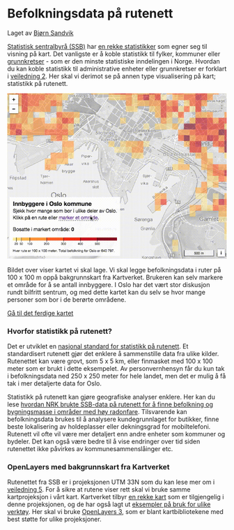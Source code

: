 # Befolkningsdata på rutenett

Laget av <a href="http://mastermaps.com/">Bjørn Sandvik</a>

<a href="http://www.ssb.no/">Statistisk sentralbyrå (SSB)</a> har <a href="https://www.ssb.no/statistikkbanken">en rekke statistikker</a> som egner seg til visning på kart. Det vanligste er å koble statistikk til fylker, kommuner eller <a href="http://kartverket.no/Kart/Kartdata/Grenser/Produktark-for-grunnkretser/">grunnkretser</a> - som er den minste statistiske inndelingen i Norge. Hvordan du kan koble statistikk til administrative enheter eller grunnkretser er forklart i <a href="https://github.com/GeoForum/veiledning02">veiledning 2</a>. Her skal vi derimot se på annen type visualisering på kart; statistikk på rutenett. 

![Befolkningskart for Oslo](img/oslopop.gif)

Bildet over viser kartet vi skal lage. Vi skal legge befolkningsdata i ruter på 100 x 100 m oppå bakgrunnskart fra Kartverket. Brukeren kan selv markere et område for å se antall innbyggere. I Oslo har det vært stor diskusjon rundt bilfritt sentrum, og med dette kartet kan du selv se hvor mange personer som bor i de berørte områdene. 

<a href="http://geoforum.github.io/veiledning08/">Gå til det ferdige kartet</a>

### Hvorfor statistikk på rutenett?
Det er utviklet en <a href="https://www.ssb.no/natur-og-miljo/artikler-og-publikasjoner/statistical-grids-for-norway">nasjonal standard for statistikk på rutenett</a>. Et standardisert rutenett gjør det enklere å sammenstille data fra ulike kilder. Rutenettet kan være grovt, som 5 x 5 km, eller finmasket med 100 x 100 meter som er brukt i dette eksempelet. Av personvernhensyn får du kun tak i befolkningsdata ned 250 x 250 meter for hele landet, men det er mulig å få tak i mer detaljerte data for Oslo.  

Statistikk på rutenett kan gjøre geografiske analyser enklere. Her kan du lese <a href="https://nrkbeta.no/2015/06/25/slik-undersokte-nrk-radonkartene/">hvordan NRK brukte SSB-data på rutenett for å finne befolkning og bygningsmasse i områder med høy radonfare</a>. Tilsvarende kan befolkningsdata brukes til å analysere kundegrunnlaget for butikker, finne beste lokalisering av holdeplasser eller dekningsgrad for mobiltelefoni. Rutenett vil ofte vil være mer detaljert enn andre enheter som kommuner og bydeler. Det kan også være bedre til å vise endringer over tid siden rutenettet ikke påvirkes av kommunesammenslåinger etc. 
  
### OpenLayers med bakgrunnskart fra Kartverket
Rutenettet fra SSB er i projeksjonen UTM 33N som du kan lese mer om i <a href="https://github.com/GeoForum/veiledning05">veiledning 5</a>. For å sikre at rutene viser rett skal vi bruke samme kartprojeksjon i vårt kart. Kartverket tilbyr <a href="http://kartverket.no/Kart/Gratis-kartdata/Cache-tjenester/">en rekke kart</a> som er tilgjengelig i denne projeksjonen, og de har også lagt ut <a href="https://github.com/kartverket/example-clients">eksempler på bruk for ulike verktøy</a>. Her skal vi bruke <a href="">OpenLayers 3</a>, som er blant kartbibliotekene med best støtte for ulike projeksjoner.  



